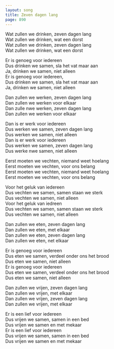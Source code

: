 ```yaml
---
layout: song
title: Zeven dagen lang
page: 890
---
```


Wat zullen we drinken, zeven dagen lang  
Wat zullen we drinken, wat een dorst  
Wat zullen we drinken, zeven dagen lang  
Wat zullen we drinken, wat een dorst  

Er is genoeg voor iedereen  
Dus drinken we samen, sla het vat maar aan  
Ja, drinken we samen, niet alleen  
Er is genoeg voor iedereen,  
Dus drinken we samen, sla het vat maar aan  
Ja, drinken we samen, niet alleen  

Dan zullen we werken, zeven dagen lang  
Dan zullen we werken voor elkaar  
Dan zulle nwe werken, zeven dagen lang  
Dan zullen we werken voor elkaar  

Dan is er werk voor iedereen  
Dus werken we samen, zeven dagen lang  
Dus werken we samen, niet alleen  
Dan is er werk voor iedereen  
Dus werken we samen, zeven dagen lang  
Dus werke nwe samen, niet alleen  

Eerst moeten we vechten, niemand weet hoelang  
Eerst moeten we vechten, voor ons belang  
Eerst moeten we vechten, niemand weet hoelang  
Eerst moeten we vechten, voor ons belang   

Voor het geluk van iedereen  
Dus vechten we samen, samen staan we sterk  
Dus vechten we samen, niet alleen  
Voor het geluk van iedreen  
Dus vechten we samen, samen staan we sterk  
Dus vechten we samen, niet alleen  

Dan zullen we eten, zeven dagen lang  
Dan zullen we eten, met elkaar  
Dan zullen we eten, zeven dagen lang  
Dan zullen we eten, net elkaar  

Er is genoeg voor iedereen  
Dus eten we samen, verdeel onder ons het brood  
Dus eten we samen, niet alleen  
Er is genoeg voor iedereen  
Dus eten we samen, verdeel onder ons het brood  
Dus eten we samen, niet alleen  

Dan zullen we vrijen, zeven dagen lang  
Dan zullen we vrijen, met elkaar  
Dan zullen we vrijen, zeven dagen lang  
Dan zullen we vrijen, met elkaar  

Er is een lief voor iedereen  
Dus vrijen we samen, samen in een bed  
Dus vrijen we samen en met mekaar  
Er is een lief voor iedereen  
Dus vrijen we samen, samen in een bed  
Dus vrijen we samen en met mekaar  
